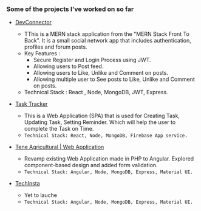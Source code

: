 ### Some of the projects I've worked on so far

- [DevConnector](#)

  - TThis is a MERN stack application from the "MERN Stack Front To Back". It is a small social network app that includes authentication, profiles and forum posts.
  - Key Features :
    * Secure Register and Login Process using JWT.
    * Allowing users to Post feed.
    * Allowing users to Like, Unlike and Comment on posts.
    * Allowing multiple user to See posts to Like, Unlike and Comment on posts.
  - Technical Stack : React , Node, MongoDB, JWT, Express.

- [Task Tracker](#)

  - This is a Web Application (SPA) that is used for Creating Task, Updating Task, Setting Reminder. Which will help the user to complete the Task on Time.
  - `Technical Stack: React, Node, MongoDB, Firebase App service.`

- [Tene Agricultural | Web Application](https://www.tene-ag.com/)

  - Revamp existing Web Application made in PHP to Angular. Explored component-based design and added form validation.
  - `Technical Stack: Angular, Node, MongoDB, Express, Material UI.`

- [TechInsta](#)

  - Yet to lauche
  - `Technical Stack: Angular, Node, MongoDB, Express, Material UI.`
